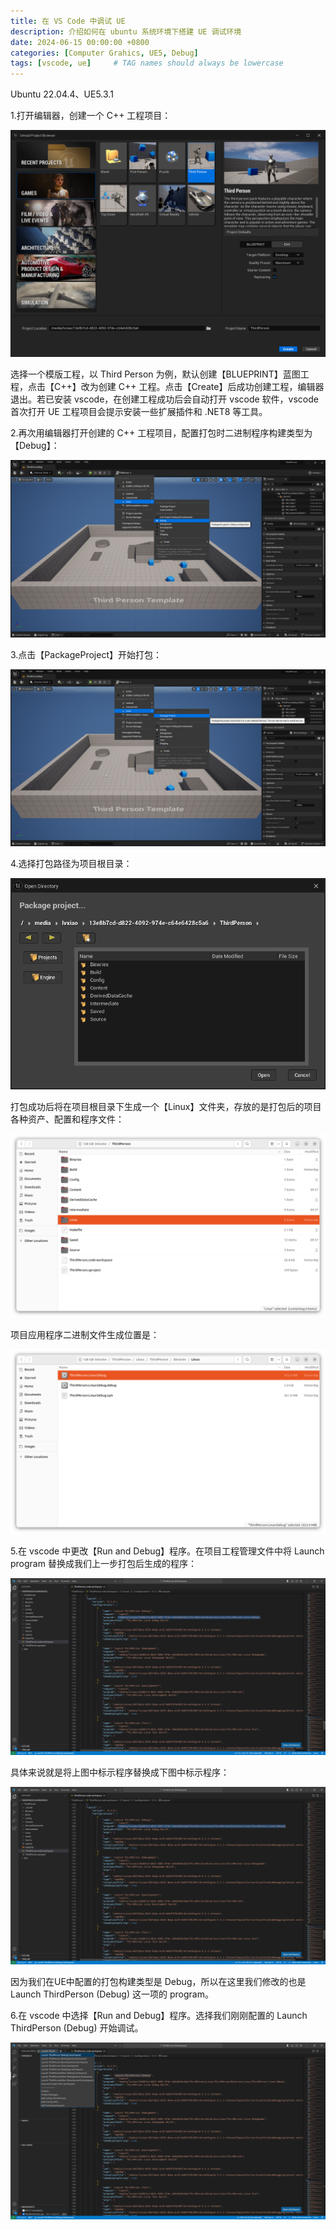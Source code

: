 ```yaml
---
title: 在 VS Code 中调试 UE
description: 介绍如何在 ubuntu 系统环境下搭建 UE 调试环境
date: 2024-06-15 00:00:00 +0800
categories: [Computer Grahics, UE5, Debug]
tags: [vscode, ue]     # TAG names should always be lowercase
---
```


Ubuntu 22.04.4、UE5.3.1

1.打开编辑器，创建一个 C++ 工程项目：

![Create Project](/assets/img/post/DebugUEInVSCode-1-CreateProject.png)

选择一个模版工程，以 Third Person 为例，默认创建【BLUEPRINT】蓝图工程，点击【C++】改为创建 C++ 工程。点击【Create】后成功创建工程，编辑器退出。若已安装 vscode，在创建工程成功后会自动打开 vscode 软件，vscode 首次打开 UE 工程项目会提示安装一些扩展插件和 .NET8 等工具。

2.再次用编辑器打开创建的 C++ 工程项目，配置打包时二进制程序构建类型为【Debug】：

![Binary Configuration](/assets/img/post/DebugUEInVSCode-2-BinaryConfiguration.png)

3.点击【PackageProject】开始打包：

![Package Project](/assets/img/post/DebugUEInVSCode-3-PackageProject.png)

4.选择打包路径为项目根目录：

![Set Package Path](/assets/img/post/DebugUEInVSCode-4-SetPackagePath.png)

打包成功后将在项目根目录下生成一个【Linux】文件夹，存放的是打包后的项目各种资产、配置和程序文件：

![Package Path](/assets/img/post/DebugUEInVSCode-5-PackagePath.png)

项目应用程序二进制文件生成位置是：

![Binary Path](/assets/img/post/DebugUEInVSCode-6-BinaryPath.png)

5.在 vscode 中更改【Run and Debug】程序。在项目工程管理文件中将 Launch program 替换成我们上一步打包后生成的程序：

![Before Set Launch](/assets/img/post/DebugUEInVSCode-7-BeforeSetLaunch.png)

具体来说就是将上图中标示程序替换成下图中标示程序：

![After Set Launch](/assets/img/post/DebugUEInVSCode-8-AfterSetLaunch.png)

因为我们在UE中配置的打包构建类型是 Debug，所以在这里我们修改的也是 Launch ThirdPerson (Debug) 这一项的 program。

6.在 vscode 中选择【Run and Debug】程序。选择我们刚刚配置的 Launch ThirdPerson (Debug) 开始调试。

![Select Launch Program](/assets/img/post/DebugUEInVSCode-9-SelectLaunchProgram.png)